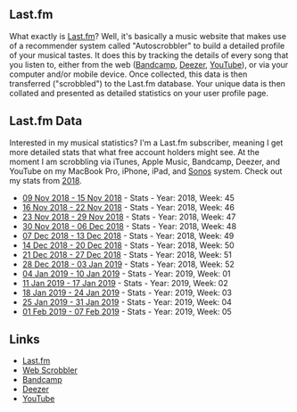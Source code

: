 ## Last.fm

What exactly is [Last.fm](https://www.last.fm/home)? Well, it's basically a music website that makes use of a recommender system called "Autoscrobbler" to build a detailed profile of your musical tastes. It does this by tracking the details of every  song that you listen to, either from the web ([Bandcamp](https://bandcamp.com/), [Deezer](https://www.deezer.com), [YouTube](https://www.youtube.com/)), or via your computer and/or mobile device. Once collected, this data is then transferred ("scrobbled") to the Last.fm database. Your unique data is then collated and presented as detailed statistics on your user profile page.

## Last.fm Data

Interested in my musical statistics? I'm a Last.fm subscriber, meaning I get more detailed stats that what free account holders might see. At the moment I am scrobbling via iTunes, Apple Music, Bandcamp, Deezer, and YouTube on my MacBook Pro, iPhone, iPad, and [Sonos](https://www.sonos.com) system. Check out my stats from [2018](https://www.last.fm/user/phmullins/listening-report/year/2018).

- [09 Nov 2018 - 15 Nov 2018](https://www.last.fm/user/phmullins/listening-report/year/2018/week/45) - Stats - Year: 2018, Week: 45
- [16 Nov 2018 - 22 Nov 2018](https://www.last.fm/user/phmullins/listening-report/year/2018/week/46) - Stats - Year: 2018, Week: 46
- [23 Nov 2018 - 29 Nov 2018](https://www.last.fm/user/phmullins/listening-report/year/2018/week/47) - Stats - Year: 2018, Week: 47
- [30 Nov 2018 - 06 Dec 2018](https://www.last.fm/user/phmullins/listening-report/year/2018/week/48) - Stats - Year: 2018, Week: 48
- [07 Dec 2018 - 13 Dec 2018](https://www.last.fm/user/phmullins/listening-report/year/2018/week/49) - Stats - Year: 2018, Week: 49
- [14 Dec 2018 - 20 Dec 2018](https://www.last.fm/user/phmullins/listening-report/year/2018/week/50) - Stats - Year: 2018, Week: 50
- [21 Dec 2018 - 27 Dec 2018](https://www.last.fm/user/phmullins/listening-report/year/2018/week/51) - Stats - Year: 2018, Week: 51
- [28 Dec 2018 - 03 Jan 2019](https://www.last.fm/user/phmullins/listening-report/year/2018/week/52) - Stats - Year: 2018, Week: 52
- [04 Jan 2019 - 10 Jan 2019](https://www.last.fm/user/phmullins/listening-report/year/2019/week/1) - Stats - Year: 2019, Week: 01
- [11 Jan 2019 - 17 Jan 2019](https://www.last.fm/user/phmullins/listening-report/year/2019/week/2) - Stats - Year: 2019, Week: 02
- [18 Jan 2019 - 24 Jan 2019](https://www.last.fm/user/phmullins/listening-report/year/2019/week/3) - Stats - Year: 2019, Week: 03
- [25 Jan 2019 - 31 Jan 2019](https://www.last.fm/user/phmullins/listening-report/year/2019/week/4) - Stats - Year: 2019, Week: 04
- [01 Feb 2019 - 07 Feb 2019](https://www.last.fm/user/phmullins/listening-report/year/2019/week/5) - Stats - Year: 2019, Week: 05

## Links

- [Last.fm](https://www.last.fm/home)
- [Web Scrobbler](https://addons.mozilla.org/en-US/firefox/addon/web-scrobbler/)
- [Bandcamp](https://bandcamp.com/)
- [Deezer](https://www.deezer.com)
- [YouTube](https://www.youtube.com/)

